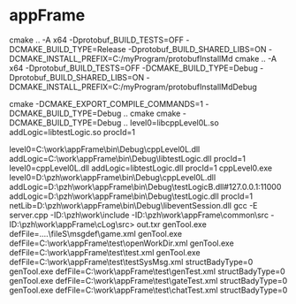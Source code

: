 # appFrame

cmake .. -A x64 -Dprotobuf_BUILD_TESTS=OFF -DCMAKE_BUILD_TYPE=Release -Dprotobuf_BUILD_SHARED_LIBS=ON -DCMAKE_INSTALL_PREFIX=C:/myProgram/protobufInstallMd
cmake .. -A x64 -Dprotobuf_BUILD_TESTS=OFF -DCMAKE_BUILD_TYPE=Debug -Dprotobuf_BUILD_SHARED_LIBS=ON -DCMAKE_INSTALL_PREFIX=C:/myProgram/protobufInstallMdDebug

cmake -DCMAKE_EXPORT_COMPILE_COMMANDS=1 -DCMAKE_BUILD_TYPE=Debug  ..
cmake cmake -DCMAKE_BUILD_TYPE=Debug ..
level0=libcppLevel0L.so addLogic=libtestLogic.so procId=1


level0=C:\work\appFrame\bin\Debug\cppLevel0L.dll addLogic=C:\work\appFrame\bin\Debug\libtestLogic.dll procId=1
level0=cppLevel0L.dll addLogic=libtestLogic.dll procId=1
cppLevel0.exe level0=D:\pzh\work\appFrame\bin\Debug\cppLevel0L.dll addLogic=D:\pzh\work\appFrame\bin\Debug\testLogicB.dll#127.0.0.1:11000 addLogic=D:\pzh\work\appFrame\bin\Debug\testLogic.dll procId=1 netLib=D:\pzh\work\appFrame\bin\Debug\libeventSession.dll
gcc -E server.cpp -ID:\pzh\work\include -ID:\pzh\work\appFrame\common\src -ID:\pzh\work\appFrame\cLog\src> out.txr
genTool.exe defFile=..\..\fileS\msgdef\game.xml
genTool.exe defFile=C:\work\appFrame\test\openWorkDir.xml
genTool.exe defFile=C:\work\appFrame\test\test.xml
genTool.exe defFile=C:\work\appFrame\test\testSysMsg.xml structBadyType=0
genTool.exe defFile=C:\work\appFrame\test\genTest.xml structBadyType=0
genTool.exe defFile=C:\work\appFrame\test\gateTest.xml structBadyType=0
genTool.exe defFile=C:\work\appFrame\test\chatTest.xml structBadyType=0


